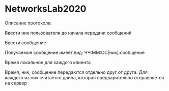 # NetworksLab2020
Описание протокола:

Ввести ник пользователя до начала передачи сообщений

Ввести сообщение

Получаемое сообщение имеет вид:
ЧЧ:MM:CC[ник]:сообщение

Время локальное для каждого клиента

Время, ник, сообщение передаются отдельно друг от друга. 
Для каждого из них считается длина, которая предварительно отправляется 
на сервер